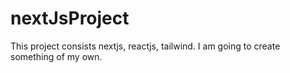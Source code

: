 # nextJsProject
This project consists nextjs, reactjs, tailwind. I am going to create something of my own.

